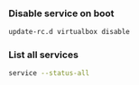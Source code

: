 ### Disable service on boot
```bash
update-rc.d virtualbox disable
```

### List all services
```bash
service --status-all   
```
